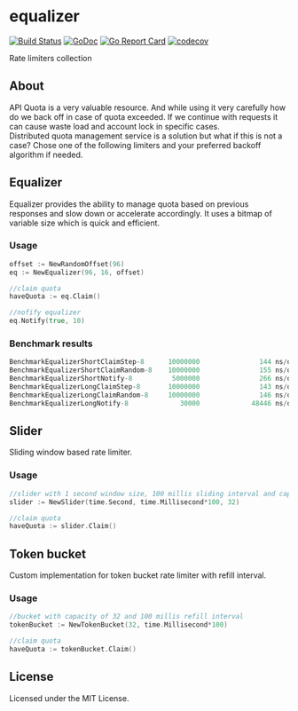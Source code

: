 # equalizer
[![Build Status](https://travis-ci.org/reugn/equalizer.svg?branch=master)](https://travis-ci.org/reugn/equalizer)
[![GoDoc](https://godoc.org/github.com/reugn/equalizer?status.svg)](https://godoc.org/github.com/reugn/equalizer)
[![Go Report Card](https://goreportcard.com/badge/github.com/reugn/equalizer)](https://goreportcard.com/report/github.com/reugn/equalizer)
[![codecov](https://codecov.io/gh/reugn/equalizer/branch/master/graph/badge.svg)](https://codecov.io/gh/reugn/equalizer)

Rate limiters collection

## About
API Quota is a very valuable resource. And while using it very carefully how do we back off in case of quota exceeded. If we continue with requests it can cause waste load and account lock in specific cases.  
Distributed quota management service is a solution but what if this is not a case? Chose one of the following limiters and your preferred backoff algorithm if needed.

## Equalizer
Equalizer provides the ability to manage quota based on previous responses and slow down or accelerate accordingly. It uses a bitmap of variable size which is quick and efficient.

### Usage
```go
offset := NewRandomOffset(96)
eq := NewEqualizer(96, 16, offset)

//claim quota
haveQuota := eq.Claim()

//nofify equalizer
eq.Notify(true, 10)
```

### Benchmark results
```go
BenchmarkEqualizerShortClaimStep-8      10000000               144 ns/op               0 B/op          0 allocs/op
BenchmarkEqualizerShortClaimRandom-8    10000000               155 ns/op               0 B/op          0 allocs/op
BenchmarkEqualizerShortNotify-8          5000000               266 ns/op               0 B/op          0 allocs/op
BenchmarkEqualizerLongClaimStep-8       10000000               143 ns/op               0 B/op          0 allocs/op
BenchmarkEqualizerLongClaimRandom-8     10000000               146 ns/op               0 B/op          0 allocs/op
BenchmarkEqualizerLongNotify-8             30000             48446 ns/op               0 B/op          0 allocs/op
```

## Slider
Sliding window based rate limiter.

### Usage
```go
//slider with 1 second window size, 100 millis sliding interval and capacity of 32
slider := NewSlider(time.Second, time.Millisecond*100, 32)

//claim quota
haveQuota := slider.Claim()
```

## Token bucket
Custom implementation for token bucket rate limiter with refill interval.

### Usage
```go
//bucket with capacity of 32 and 100 millis refill interval
tokenBucket := NewTokenBucket(32, time.Millisecond*100)

//claim quota
haveQuota := tokenBucket.Claim()
```

## License
Licensed under the MIT License.
